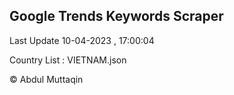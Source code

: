 

## Google Trends Keywords Scraper 
 
Last Update 10-04-2023 , 17:00:04

Country List :
VIETNAM.json



© Abdul Muttaqin 
